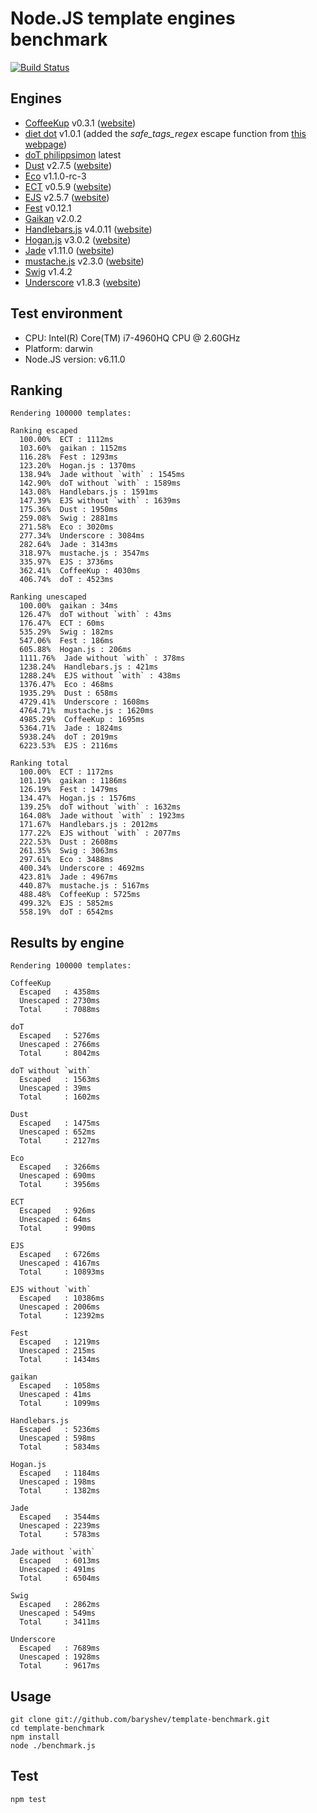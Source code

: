 # Node.JS template engines benchmark
[![Build Status](https://api.travis-ci.org/philippsimon/template-benchmark.png)](https://travis-ci.org/philippsimon/template-benchmark)

## Engines

- [CoffeeKup](https://github.com/mauricemach/coffeekup) v0.3.1 ([website](http://coffeekup.org/))
- [diet dot](https://github.com/jamescostian/diet-dot) v1.0.1 (added the _safe_tags_regex_ escape function from [this webpage](http://jsperf.com/encode-html-entities/29))
- [doT philippsimon](https://github.com/philippsimon/doT) latest
- [Dust](https://github.com/linkedin/dustjs) v2.7.5 ([website](http://linkedin.github.com/dustjs/))
- [Eco](https://github.com/sstephenson/eco) v1.1.0-rc-3
- [ECT](https://github.com/baryshev/ect) v0.5.9 ([website](http://ectjs.com/))
- [EJS](https://github.com/mde/ejs) v2.5.7 ([website](http://ejs.co))
- [Fest](https://github.com/mailru/fest) v0.12.1
- [Gaikan](https://github.com/Deathspike/gaikan) v2.0.2
- [Handlebars.js](https://github.com/wycats/handlebars.js/) v4.0.11 ([website](http://handlebarsjs.com/))
- [Hogan.js](https://github.com/twitter/hogan.js) v3.0.2 ([website](http://twitter.github.com/hogan.js/))
- [Jade](https://github.com/visionmedia/jade) v1.11.0 ([website](http://jade-lang.com/))
- [mustache.js](https://github.com/janl/mustache.js) v2.3.0 ([website](http://mustache.github.io/))
- [Swig](https://github.com/paularmstrong/swig) v1.4.2
- [Underscore](https://github.com/documentcloud/underscore) v1.8.3 ([website](http://underscorejs.org/))

## Test environment

- CPU: Intel(R) Core(TM) i7-4960HQ CPU @ 2.60GHz
- Platform: darwin
- Node.JS version: v6.11.0

## Ranking

```
Rendering 100000 templates:

Ranking escaped
  100.00%  ECT : 1112ms
  103.60%  gaikan : 1152ms
  116.28%  Fest : 1293ms
  123.20%  Hogan.js : 1370ms
  138.94%  Jade without `with` : 1545ms
  142.90%  doT without `with` : 1589ms
  143.08%  Handlebars.js : 1591ms
  147.39%  EJS without `with` : 1639ms
  175.36%  Dust : 1950ms
  259.08%  Swig : 2881ms
  271.58%  Eco : 3020ms
  277.34%  Underscore : 3084ms
  282.64%  Jade : 3143ms
  318.97%  mustache.js : 3547ms
  335.97%  EJS : 3736ms
  362.41%  CoffeeKup : 4030ms
  406.74%  doT : 4523ms

Ranking unescaped
  100.00%  gaikan : 34ms
  126.47%  doT without `with` : 43ms
  176.47%  ECT : 60ms
  535.29%  Swig : 182ms
  547.06%  Fest : 186ms
  605.88%  Hogan.js : 206ms
  1111.76%  Jade without `with` : 378ms
  1238.24%  Handlebars.js : 421ms
  1288.24%  EJS without `with` : 438ms
  1376.47%  Eco : 468ms
  1935.29%  Dust : 658ms
  4729.41%  Underscore : 1608ms
  4764.71%  mustache.js : 1620ms
  4985.29%  CoffeeKup : 1695ms
  5364.71%  Jade : 1824ms
  5938.24%  doT : 2019ms
  6223.53%  EJS : 2116ms

Ranking total
  100.00%  ECT : 1172ms
  101.19%  gaikan : 1186ms
  126.19%  Fest : 1479ms
  134.47%  Hogan.js : 1576ms
  139.25%  doT without `with` : 1632ms
  164.08%  Jade without `with` : 1923ms
  171.67%  Handlebars.js : 2012ms
  177.22%  EJS without `with` : 2077ms
  222.53%  Dust : 2608ms
  261.35%  Swig : 3063ms
  297.61%  Eco : 3488ms
  400.34%  Underscore : 4692ms
  423.81%  Jade : 4967ms
  440.87%  mustache.js : 5167ms
  488.48%  CoffeeKup : 5725ms
  499.32%  EJS : 5852ms
  558.19%  doT : 6542ms
```

## Results by engine

```
Rendering 100000 templates:

CoffeeKup
  Escaped   : 4358ms
  Unescaped : 2730ms
  Total     : 7088ms

doT
  Escaped   : 5276ms
  Unescaped : 2766ms
  Total     : 8042ms

doT without `with`
  Escaped   : 1563ms
  Unescaped : 39ms
  Total     : 1602ms

Dust
  Escaped   : 1475ms
  Unescaped : 652ms
  Total     : 2127ms

Eco
  Escaped   : 3266ms
  Unescaped : 690ms
  Total     : 3956ms

ECT
  Escaped   : 926ms
  Unescaped : 64ms
  Total     : 990ms

EJS
  Escaped   : 6726ms
  Unescaped : 4167ms
  Total     : 10893ms

EJS without `with`
  Escaped   : 10386ms
  Unescaped : 2006ms
  Total     : 12392ms

Fest
  Escaped   : 1219ms
  Unescaped : 215ms
  Total     : 1434ms

gaikan
  Escaped   : 1058ms
  Unescaped : 41ms
  Total     : 1099ms

Handlebars.js
  Escaped   : 5236ms
  Unescaped : 598ms
  Total     : 5834ms

Hogan.js
  Escaped   : 1184ms
  Unescaped : 198ms
  Total     : 1382ms

Jade
  Escaped   : 3544ms
  Unescaped : 2239ms
  Total     : 5783ms

Jade without `with`
  Escaped   : 6013ms
  Unescaped : 491ms
  Total     : 6504ms

Swig
  Escaped   : 2862ms
  Unescaped : 549ms
  Total     : 3411ms

Underscore
  Escaped   : 7689ms
  Unescaped : 1928ms
  Total     : 9617ms
```

## Usage
```
git clone git://github.com/baryshev/template-benchmark.git
cd template-benchmark
npm install
node ./benchmark.js
```

## Test
```
npm test
```